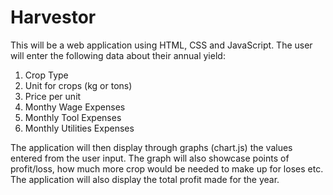 # Harvestor

This will be a web application using HTML, CSS and JavaScript. The user will enter the following data about their annual yield:
1. Crop Type
2. Unit for crops (kg or tons)
3. Price per unit
4. Monthy Wage Expenses
5. Monthly Tool Expenses
6. Monthly Utilities Expenses

The application will then display through graphs (chart.js) the values entered from the user input. The graph will also showcase points of profit/loss, how much more crop would be needed to make up for loses etc. The application will also display the total profit made for the year.

